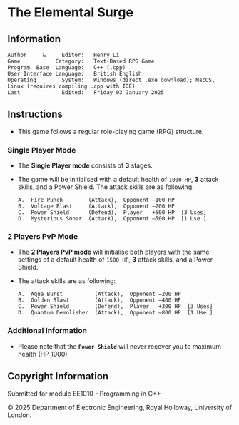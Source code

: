 # The Elemental Surge

## Information

    Author     &     Editor:   Henry Li
    Game           Category:   Text-Based RPG Game.
    Program  Base  Language:   C++ (.cpp)
    User Interface Language:   British English
    Operating        System:   Windows (direct .exe download); MacOS, Linux (requires compiling .cpp with IDE)
    Last             Edited:   Friday 03 January 2025

## Instructions

*  This game follows a regular role-playing game (RPG) structure.

### Single Player Mode
*   The **Single Player mode** consists of **3** stages.

*   The game will be initialised with a default health of `1000 HP`, **3** attack skills, and a Power Shield. The attack skills are as following: 

        A.  Fire Punch        (Attack),  Opponent –100 HP
        B.  Voltage Blast     (Attack),  Opponent –200 HP
        C.  Power Shield      (Defend),  Player   +500 HP  [3 Uses]
        D.  Mysterious Sonar  (Attack),  Opponent –500 HP  [1 Use ]


### 2 Players PvP Mode
*   The **2 Players PvP mode** will initialise both players with the same settings of a default health of `1500 HP`, **3** attack skills, and a Power Shield. 

*   The attack skills are as following:

        A.  Aqua Burst          (Attack),  Opponent –200 HP
        B.  Golden Blast        (Attack),  Opponent –400 HP
        C.  Power Shield        (Defend),  Player   +300 HP  [3 Uses]
        D.  Quantum Demolisher  (Attack),  Opponent –800 HP  [1 Use ]


### Additional Information
* Please note that the **`Power Shield`** will never recover you to maximum health (HP 1000)


## Copyright Information
Submitted for module EE1010 - Programming in C++

© 2025 Department of Electronic Engineering,  Royal Holloway, University of London.
